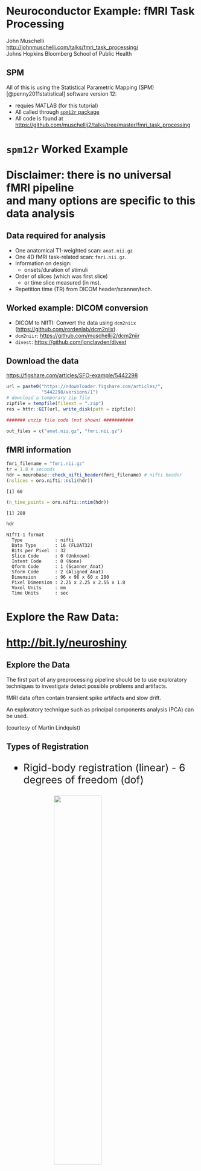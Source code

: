 # Neuroconductor Example: fMRI Task Processing
John Muschelli<br/>http://johnmuschelli.com/talks/fmri_task_processing/<br/> Johns Hopkins Bloomberg School of Public Health  
<style type="text/css">
article {
  font-size: 30pt;
}
</style>





## SPM

All of this is using the Statistical Parametric Mapping (SPM) [@penny2011statistical] software version 12:

- requies MATLAB (for this tutorial)
- All called through [`spm12r` package](https://github.com/muschellij2/spm12r)
- All code is found at https://github.com/muschellij2/talks/tree/master/fmri_task_processing


# `spm12r` Worked Example<br><br>Disclaimer: there is no universal fMRI pipeline<br> and many options are **specific** to this data analysis


## Data required for analysis

- One anatomical T1-weighted scan: `anat.nii.gz`
- One 4D fMRI task-related scan: `fmri.nii.gz`.  
- Information on design:
    - onsets/duration of stimuli
- Order of slices (which was first slice) 
    - or time slice measured (in ms).
- Repetition time (TR) from DICOM header/scanner/tech.

## Worked example: DICOM conversion

- DICOM to NIfTI: Convert the data using `dcm2niix` (https://github.com/rordenlab/dcm2niix).
- `dcm2niir`: https://github.com/muschellij2/dcm2niir
- `divest`: https://github.com/jonclayden/divest



## Download the data 

https://figshare.com/articles/SFO-example/5442298


```r
url = paste0("https://ndownloader.figshare.com/articles/",
             "5442298/versions/1")
# download a temporary zip file
zipfile = tempfile(fileext = ".zip")
res = httr::GET(url, write_disk(path = zipfile))

####### unzip file code (not shown) ###########

out_files = c("anat.nii.gz", "fmri.nii.gz")
```




## fMRI information


```r
fmri_filename = "fmri.nii.gz"
tr = 1.8 # seconds
hdr = neurobase::check_nifti_header(fmri_filename) # nifti header
(nslices = oro.nifti::nsli(hdr))
```

```
[1] 60
```

```r
(n_time_points = oro.nifti::ntim(hdr))
```

```
[1] 280
```

```r
hdr
```

```
NIfTI-1 format
  Type            : nifti
  Data Type       : 16 (FLOAT32)
  Bits per Pixel  : 32
  Slice Code      : 0 (Unknown)
  Intent Code     : 0 (None)
  Qform Code      : 1 (Scanner_Anat)
  Sform Code      : 2 (Aligned_Anat)
  Dimension       : 96 x 96 x 60 x 280
  Pixel Dimension : 2.25 x 2.25 x 2.55 x 1.8
  Voxel Units     : mm
  Time Units      : sec
```


# Explore the Raw Data: <br><br>http://bit.ly/neuroshiny

## Explore the Data

The first part of any preprocessing pipeline should be to use exploratory techniques to investigate  detect possible problems and artifacts.

fMRI data often contain transient spike artifacts and slow drift.

An exploratory technique such as principal components analysis (PCA) can be used.

(courtesy of Martin Lindquist)


## Types of Registration
<div style="font-size: 20pt;">

- Rigid-body registration (linear) - 6 degrees of freedom (dof)

<img src="rollpitchyaw.png" style="width: 50%; display: block; margin: auto;">
<div style="font-size: 8pt">
Image taken from [http://cnl.web.arizona.edu/imageprops.htm](http://cnl.web.arizona.edu/imageprops.htm)
</div>

- Pitch - Think of nodding ("yes")
- Yaw - Think of shaking head ("no") 
- Roll - Think of shoulder shrugging ("I don't know")
- x – left/right, y – forward/backward, z – jump up/down 

</div>

## Rigid Registration: The Math

<div style="font-size: 20pt;">

For a voxel $v$, the rigid transformation can be written as:

$$T_{\rm rigid}(v) = Rv + t$$
where $R =$
\small
$$\left[\begin{array}{ccc} \cos\beta\cos\gamma& \cos\alpha\sin\gamma + \sin\alpha\sin\beta\cos\gamma & \sin\alpha\sin\gamma - \cos\alpha\sin\beta\cos\gamma \\
-\cos\beta\sin\gamma & \cos\alpha\cos\gamma - \sin\alpha\sin\beta\sin\gamma & \sin\alpha\cos\gamma + \cos\alpha\sin\beta\sin\gamma \\
\sin\beta & -\sin\alpha\cos\beta & \cos\alpha\cos\beta \end{array}\right]$$
\normalsize

- 6 degrees of freedom
- $3$ associated with the translation vector: $t=(t_x, t_y, t_z)$
- $3$ associated with the rotation parameters: $\theta=(\alpha, \beta,\gamma)$. 

</div>


## Image Realignment: within-fMRI registration

<center>
<img src="average.png" style="width:40%; margin: auto;" alt="flow"> 
</center>

## Image Realignment 



```r
realigned = spm12_realign(filename = fmri_filename,
  time_points = seq(n_time_points),
  quality = 0.98, separation = 3,
  register_to = "mean", est_interp = "bspline4", reslice_interp = "bspline4")
# reading in the mean image
mean_img = realigned[["mean"]]
mean_nifti = readnii(mean_img)
realigned$outfiles
```

```
[1] "rfmri.nii"
```

```r
realigned$mat
```

```
[1] "fmri.mat"
```





## Image Realignment 

<center>
<img src="realign.png" style="width:40%; margin: auto;" alt="flow"> 
</center>

## Plotting the realignment parameters



<img src="index_files/figure-html/rp_plot-1.png" style="display: block; margin: auto;" />

## Slice timing correction - temporal alignment

<center>
<img src="st.png" style="width:90%; margin: auto;" alt="flow"> 
</center>

<div style="font-size: 20pt;">
(courtesy of Martin Lindquist)
</div>



## Slice timing correction - temporal alignment

- slice order: descending, dual-coil (different for ascending or interleaved)
- Need to know this from DICOM/design

```r
slice_order = c(1740, 1680, 1620, 1560, 1500, 1440, 1380, 
  1320, 1260, 1200, 1140, 1080, 1020, 960, 900, 840, 780, 
  720, 660, 600, 540, 480, 420, 360, 300, 240, 180, 120, 60, 
  0, 1740, 1680, 1620, 1560, 1500, 1440, 1380, 1320, 1260, 
  1200, 1140, 1080, 1020, 960, 900, 840, 780, 720, 660, 600, 
  540, 480, 420, 360, 300, 240, 180, 120, 60, 0)
ref_slice = 900
ta = 0 # since slice_order in ms
```


## What does this order mean?<br> <img src="slice_timing_slow.gif" style="width: 50%; display: block; margin: auto;">


## Data needed for slice timing correction

- Repetition time (from `hdr`)
- Number of time points and slices (from `hdr`)
- Slice order + need the reference slice (`ref_slice`), 
- Time between the first and the last slice within one scan (`ta`).  `ta = 0` if you give slice order in seconds/milliseconds.





## Slice timing correction - temporal alignment


```r
aimg = spm12_slice_timing(filename = realigned$outfiles,
  nslices = nslices,  
  tr = tr, slice_order = slice_order,
  time_points = seq(n_time_points),
  ta = ta, # since slice order given in ms 
  ref_slice = ref_slice, 
  prefix = "a")
print(aimg$outfile)
```




## After lice timing correction

<center>
<img src="st2.png" style="width:90%; margin: auto;" alt="flow"> 
</center>

<div style="font-size: 20pt;">
(courtesy of Martin Lindquist)
</div>


## T1 Coregistration to Mean fMRI

We then perform the coregistration of the mean image (fixed) and T1 (moving):

<center>
<img src="coreg.png" style="width:70%; margin: auto;" alt="flow"> 
</center>

## T1 Coregistration to Mean fMRI

Coregistration is estimated using `spm12_coregister_estimate`:


```r
t1_fname = "anat.nii.gz"
coreg = spm12_coregister_estimate(
  fixed = mean_img,
  moving = t1_fname, 
  cost_fun = "nmi")
coreg$outfile
```


```
[1] "anat.nii"
```

## Output file was the same: nothing happened!

- `spm12_coregister_estimate` - estimates coregistration (transforms the header)
- `spm12_coregister_reslice` - reslices the image to the same voxel dimensions (should probably be coregistered already using `estimate`)
- `spm12_coregister` - estimates and reslices

- Estimate the transformation, but do segmentation on native T1 space (better resolution)


## Anatomical MRI Segmentation 

Here we segment the image into 6 different regions, where the regions are gray matter, white matter, cerebrospinal fluid (CSF), bone, soft tissue, and the background.  


```r
seg = spm12_segment(
  filename = coreg$outfile,
  set_origin = FALSE, 
  bias_corrected = TRUE, native = TRUE,
  unmodulated = TRUE, modulated = TRUE, affine = "mni",
  sampling_distance = 1.5)
```


## Anatomical MRI Segmentation 

- `native` - native space segmentations
- `modulated` - adjusted segmentations to constrain tissue-class volumes
- `unmodulated` - unadjusted 
- `bias_corrected` - save bias-field corrected image
- `set_origin` - should AC/PC alignment be done (no because we just coregistered)

## Anatomical MRI Segmentation 

<img src="index_files/figure-html/hard_seg-1.png" style="display: block; margin: auto;" />

## Anatomical MRI Segmentation: CSF/WM/GM 

<img src="index_files/figure-html/hard_seg2-1.png" style="display: block; margin: auto;" />


## Spatial normalization to MNI

- My brain is not the same size/shape as your brain
- Want to look across subjects spatially
- Spatial normalization allows us to transform the data, stretching and scaling the data (nonlinearly) to a standard brain.
- MNI (Montreal Neurological Institute) is the most commonly used (ICBM MNI152 of some sort, http://www.bic.mni.mcgill.ca/ServicesAtlases/ICBM152NLin2009).  

## Spatial normalization to MNI

Affine + Non-linear transform (invertible)

<center>
<img src="nonlin.png" style="width:80%; margin: auto;" alt="flow"> 
</center>

## Spatial normalization to MNI: already done

The segmentation was done by warping the T1 to the MNI template and that transform/deformation in the segmentation output:


```r
seg$deformation
```


```
[1] "y_anat.nii"
```

## Applying spatial normalization: fMRI

We apply the deformation to the fMRI data using `spm12_normalize_write`.  


```r
bounding_box = matrix(
    c(-78, -112, -70, 
      78, 76, 85), nrow = 2, 
    byrow = TRUE) # change from default to reduce empty black space
norm = spm12_normalize_write(
  deformation = seg$deformation,
  other.files = aimg$outfile, #corrected fMRI
  bounding_box = bounding_box,
  interp = "bspline5")
```

## Applying spatial normalization: fMRI

![](index_files/figure-html/norm_show-1.png)<!-- -->

## Applying spatial normalization: Corrected T1



```r
anat_norm = spm12_normalize_write(deformation = seg$deformation, 
  other.files = seg$bias_corrected,  bounding_box = bounding_box, 
  interp = "bspline5", voxel_size = c(1, 1, 1))
anat_norm$outfiles
```


```
[1] "wmanat.nii"
```

![](index_files/figure-html/anat_norm_show-1.png)<!-- -->



## Applying spatial normalization: T1, but 2x2x2


```r
anat_norm2x2x2 = spm12_normalize_write( deformation = seg$deformation, 
  other.files = seg$bias_corrected, bounding_box = bounding_box, 
  interp = "bspline5", voxel_size = c(2, 2, 2)) # note the resolution!!!
```

![](index_files/figure-html/anat_norm2x2x2_show-1.png)<!-- -->


## Spatial smoothing using a Gaussian

- Spatial smoothing should signal to noise depending on the size of activation

- Typically, the amount of smoothing is chosen a priori

- Usually global smoothing (same amount at each voxel), but can be adaptive (`adimpro` pacakge)

- Specified using the full-width half max (FWHM) for the Gaussian smoother (not $\sigma$):  $FWHM = \sigma \sqrt{8 \log(2)}$

## Spatial smoothing using a Gaussian



<div class="container"> 
   <div class="left-half">
  <img src="voxel_figure.gif" style="width: 90%; display: inline; margin: auto;">
  </div>
  <div class="right-half" style="font-size: 28pt;">
<img src="3dgauss.png" style="width: 90%; display: inline; margin: auto;">
  </div>
<div style="font-size: 10pt;">
From https://en.wikipedia.org/wiki/Gaussian_function#/media/File:Gaussian_2d.svg
</div>
</div>


## Spatial smoothing using a Gaussian


```r
smooth_norm = spm12_smooth(
  norm$outfiles[[1]], fwhm = 5, 
  prefix = "s5")
```

![](index_files/figure-html/smooth_norm_show-1.png)<!-- -->

## First level modeling: Single-subject model

In many applications, that smoothed data you will use for post-processing and analysis.  Motion correction has usually been applied above, but some realign this again.

## Conditions of the experiment (block design)

- need the onset/duration of conditions (in seconds or scans):


```r
condition_list = list(
  list(name = "LeftHand",
       onset = c(20, 100, 180, 260, 340, 420),
       duration = c(20, 20, 20, 20, 20, 20)
  ),
  list(name = "RightHand",
       onset = c(60, 140, 220, 300, 380, 460),
       duration = c(20, 20, 20, 20, 20, 20)
  )
)
```


## First level modeling: single-subject model

- Conditions are convolved with the Hemodynamic Response Function (HRF)

<img src="spm_hrf.png" style="width: 48%; display: block; margin: auto;">

<div style="font-size: 10pt;">
https://en.wikibooks.org/wiki/SPM/Haemodynamic_Response_Function#/media/File:SPM_hemodynamic_response_function.png
</div>





## Estimate first level model

- General linear model (GLM) (not **Generalized**)
- `regressor_mat` - motion parameters and other "confounders" (not convolved with HRF) 
- `condition_list` - conditions are convolved


```r
first_model = spm12_first_level(
  scans = smooth_norm$outfiles,
  n_time_points = n_time_points,
  units = "secs", slice_timed = TRUE,  tr = tr,
  condition_list = condition_list, regressor_mat = rpfile)
```

## Model outputs: [Cheat Sheet](http://www.bobspunt.com/resources/teaching/single-subject-analysis/spmdoc/SPMdotMAT.pdf)

- beta coefficient maps of regressors and contrasts 


```r
betas = list.files(pattern = "beta.*[.]nii"); print(betas)
```

```
[1] "beta_0001.nii" "beta_0002.nii" "beta_0003.nii" "beta_0004.nii"
[5] "beta_0005.nii" "beta_0006.nii" "beta_0007.nii" "beta_0008.nii"
[9] "beta_0009.nii"
```

- `SPM.mat` - model specification


```r
print(first_model$spmmat)
```

```
[1] "SPM.mat"
```


## Contrast Manager - Creating Contrasts

- can make T-statistic of F statistic maps
- `weights` indicate which coefficients


```r
contrasts = list(
  list(name = "LeftHand", weights = c(1, rep(0, 7)),
    replicate = "none", type = "T" ),
  list(name = "RightHand", weights = c(0, 1, rep(0, 6)),
       replicate = "none", type = "T"), 
  list(name = "AllEffects",
       weights = rbind(
         c(1, rep(0, 7)),
         c(0, 1, rep(0, 6))
       ), replicate = "none", type = "F")   )
```

## Contrast Manager - Creating Contrasts


```r
contrast_res = spm12_contrast_manager(spm = first_model$spmmat,
  delete_existing = TRUE, contrast_list = contrasts)
```


```r
cons = list.files(pattern = "con.*[.]nii")
print(cons)
```

```
[1] "con_0001.nii" "con_0002.nii"
```

```r
stats = list.files(pattern = "spm(T|F).*[.]nii")
print(stats)
```

```
[1] "spmF_0003.nii" "spmT_0001.nii" "spmT_0002.nii"
```

## Displaying contrasts: contrast 1 (LeftHand)


```r
spmt = readnii("spmT_0001.nii")
ortho2(norm, spmt)
```

![](index_files/figure-html/unnamed-chunk-14-1.png)<!-- -->

## Displaying Contrasts wheere T > 5


```r
ortho2(norm, spmt > 5)
```

![](index_files/figure-html/unnamed-chunk-15-1.png)<!-- -->



## There is no universal fMRI pipeline

- Each step has inherent drawback and limitation (spatial resolution, artifact smoothing, etc.)
- A few different pipelines should be tested.
    - Not necessarily all combinations, but change the "knobs" a bit
- Similar to sensitivity analysis

## Why spm12r

- Can integrate into your `R` pipeline
- May be helpful for developing new methods/simulations/testing
- More advanced statistical methods in R may be available
- If you know `R` you're good

## References
